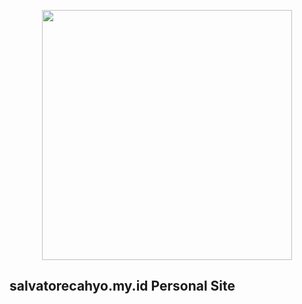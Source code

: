 <p align="center"><a href="https://dsgroupmedia.com" target="_blank"><img src="https://static.dsgroupmedia.com/logo/dsmgv2.png" width="400"></a></p>

## salvatorecahyo.my.id Personal Site


